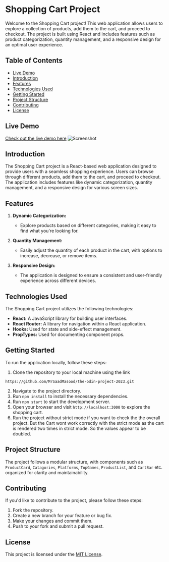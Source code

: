 # Shopping Cart Project

Welcome to the Shopping Cart project! This web application allows users to explore a collection of products, add them to the cart, and proceed to checkout. The project is built using React and includes features such as product categorization, quantity management, and a responsive design for an optimal user experience.

## Table of Contents

- [Live Demo](#live-demo)
- [Introduction](#introduction)
- [Features](#features)
- [Technologies Used](#technologies-used)
- [Getting Started](#getting-started)
- [Project Structure](#project-structure)
- [Contributing](#contributing)
- [License](#license)

## Live Demo

[Check out the live demo here](https://the-odin-project-2023.vercel.app/)
![Screenshot]()

## Introduction

The Shopping Cart project is a React-based web application designed to provide users with a seamless shopping experience. Users can browse through different products, add them to the cart, and proceed to checkout. The application includes features like dynamic categorization, quantity management, and a responsive design for various screen sizes.

## Features

1. **Dynamic Categorization:**
   - Explore products based on different categories, making it easy to find what you're looking for.

2. **Quantity Management:**
   - Easily adjust the quantity of each product in the cart, with options to increase, decrease, or remove items.

3. **Responsive Design:**
   - The application is designed to ensure a consistent and user-friendly experience across different devices.

## Technologies Used

The Shopping Cart project utilizes the following technologies:

- **React:** A JavaScript library for building user interfaces.
- **React Router:** A library for navigation within a React application.
- **Hooks:** Used for state and side-effect management.
- **PropTypes:** Used for documenting component props.

## Getting Started

To run the application locally, follow these steps:

1. Clone the repository to your local machine using the link
 
```
https://github.com/MrSaadMasood/the-odin-project-2023.git
```
2. Navigate to the project directory.
3. Run `npm install` to install the necessary dependencies.
4. Run `npm start` to start the development server.
5. Open your browser and visit `http://localhost:3000` to explore the shopping cart.
6. Run the project without strict mode if you want to check the the overall project. But the Cart wont work correctly with the strict mode as the cart is rendered two times in strict mode. So the values appear to be doubled.    

## Project Structure

The project follows a modular structure, with components such as `ProductCard`, `Catagories`, `Platforms`, `TopGames`, `ProductList`, and `CartBar` etc. organized for clarity and maintainability.

## Contributing

If you'd like to contribute to the project, please follow these steps:

1. Fork the repository.
2. Create a new branch for your feature or bug fix.
3. Make your changes and commit them.
4. Push to your fork and submit a pull request.

## License

This project is licensed under the [MIT License](LICENSE).
